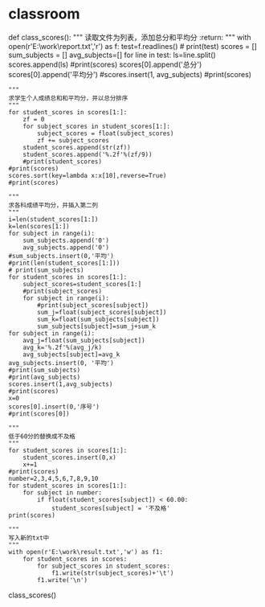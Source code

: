 # classroom
def class_scores():
    """
    读取文件为列表，添加总分和平均分
    :return:
    """
    with open(r'E:\work\report.txt','r') as f:
        test=f.readlines()
       # print(test)
    scores = []
    sum_subjects = []
    avg_subjects=[]
    for line in test:
        ls=line.split()
        scores.append(ls)
    #print(scores)
    scores[0].append('总分')
    scores[0].append('平均分')
    #scores.insert(1, avg_subjects)
    #print(scores)

    """
    求学生个人成绩总和和平均分，并以总分排序
    """
    for student_scores in scores[1:]:
        zf = 0
        for subject_scores in student_scores[1:]:
            subject_scores = float(subject_scores)
            zf += subject_scores
        student_scores.append(str(zf))
        student_scores.append('%.2f'%(zf/9))
        #print(student_scores)
    #print(scores)
    scores.sort(key=lambda x:x[10],reverse=True)
    #print(scores)

    """
    求各科成绩平均分，并插入第二列
    """
    i=len(student_scores[1:])
    k=len(scores[1:])
    for subject in range(i):
        sum_subjects.append('0')
        avg_subjects.append('0')
    #sum_subjects.insert(0,'平均')
    #print(len(student_scores[1:]))
    # print(sum_subjects)
    for student_scores in scores[1:]:
        subject_scores=student_scores[1:]
        #print(subject_scores)
        for subject in range(i):
            #print(subject_scores[subject])
            sum_j=float(subject_scores[subject])
            sum_k=float(sum_subjects[subject])
            sum_subjects[subject]=sum_j+sum_k
    for subject in range(i):
        avg_j=float(sum_subjects[subject])
        avg_k='%.2f'%(avg_j/k)
        avg_subjects[subject]=avg_k
    avg_subjects.insert(0, '平均')
    #print(sum_subjects)
    #print(avg_subjects)
    scores.insert(1,avg_subjects)
    #print(scores)
    x=0
    scores[0].insert(0,'序号')
    #print(scores[0])

    """
    低于60分的替换成不及格
    """
    for student_scores in scores[1:]:
        student_scores.insert(0,x)
        x+=1
    #print(scores)
    number=2,3,4,5,6,7,8,9,10
    for student_scores in scores[1:]:
        for subject in number:
            if float(student_scores[subject]) < 60.00:
                student_scores[subject] = '不及格'
    print(scores)

    """
    写入新的txt中
    """
    with open(r'E:\work\result.txt','w') as f1:
        for student_scores in scores:
            for subject_scores in student_scores:
                f1.write(str(subject_scores)+'\t')
            f1.write('\n')
class_scores()
